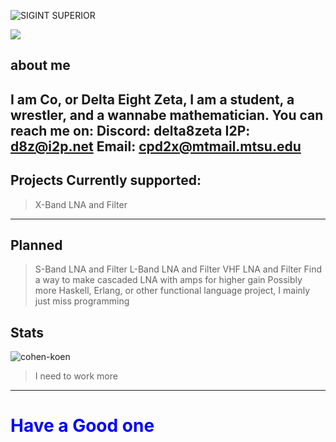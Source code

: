 ![SIGINT SUPERIOR](https://github.com/Cohen-Koen/Cohen-Koen/assets/62308340/1303275a-d9e1-47e6-9264-a5c9dead98df)



![](https://komarev.com/ghpvc/?username=Cohen-Koen&color=blue)


## about me
I am Co, or Delta Eight Zeta, I am a student, a wrestler, and a wannabe mathematician.
You can reach me on:
Discord: delta8zeta
I2P: d8z@i2p.net
Email: cpd2x@mtmail.mtsu.edu
---
## Projects Currently supported:
> X-Band LNA and Filter
---
## Planned
> S-Band LNA and Filter
> L-Band LNA and Filter
> VHF LNA and Filter
> Find a way to make cascaded LNA with amps for higher gain
> Possibly more Haskell, Erlang, or other functional language project, I mainly just miss programming
## Stats

![cohen-koen](https://github-readme-stats.vercel.app/api?username=Cohen-Koen&show_icons=true&theme=radical)
> I need to work more
---
# <span style="color:blue" >Have a Good one</span>
